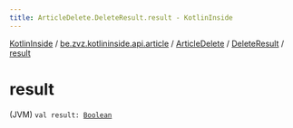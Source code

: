 ```yaml
---
title: ArticleDelete.DeleteResult.result - KotlinInside
---
```


[KotlinInside](../../../index.html) / [be.zvz.kotlininside.api.article](../../index.html) / [ArticleDelete](../index.html) / [DeleteResult](index.html) / [result](./result.html)

# result

(JVM) `val result: `[`Boolean`](https://kotlinlang.org/api/latest/jvm/stdlib/kotlin/-boolean/index.html)